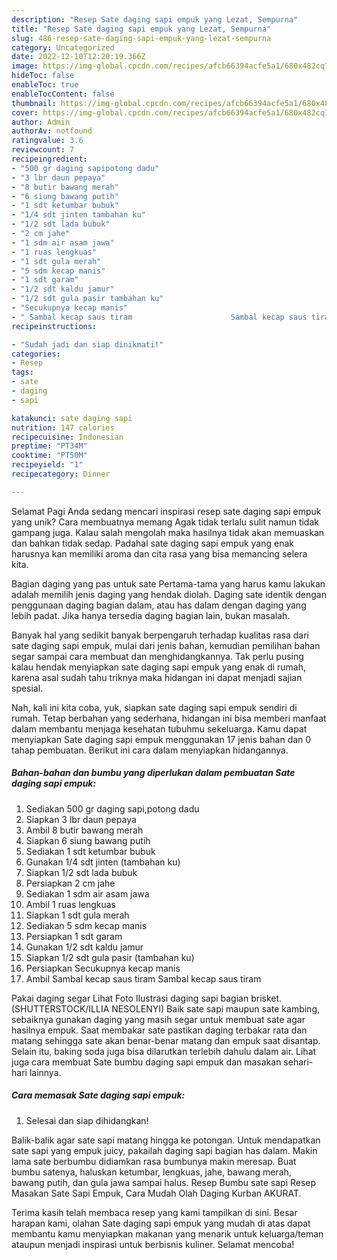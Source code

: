 ```yaml
---
description: "Resep Sate daging sapi empuk yang Lezat, Sempurna"
title: "Resep Sate daging sapi empuk yang Lezat, Sempurna"
slug: 486-resep-sate-daging-sapi-empuk-yang-lezat-sempurna
category: Uncategorized
date: 2022-12-10T12:20:19.366Z
image: https://img-global.cpcdn.com/recipes/afcb66394acfe5a1/680x482cq70/sate-daging-sapi-empuk-foto-resep-utama.jpg
hideToc: false
enableToc: true
enableTocContent: false
thumbnail: https://img-global.cpcdn.com/recipes/afcb66394acfe5a1/680x482cq70/sate-daging-sapi-empuk-foto-resep-utama.jpg
cover: https://img-global.cpcdn.com/recipes/afcb66394acfe5a1/680x482cq70/sate-daging-sapi-empuk-foto-resep-utama.jpg
author: Admin
authorAv: notfound
ratingvalue: 3.6
reviewcount: 7
recipeingredient:
- "500 gr daging sapipotong dadu"
- "3 lbr daun pepaya"
- "8 butir bawang merah"
- "6 siung bawang putih"
- "1 sdt ketumbar bubuk"
- "1/4 sdt jinten tambahan ku"
- "1/2 sdt lada bubuk"
- "2 cm jahe"
- "1 sdm air asam jawa"
- "1 ruas lengkuas"
- "1 sdt gula merah"
- "5 sdm kecap manis"
- "1 sdt garam"
- "1/2 sdt kaldu jamur"
- "1/2 sdt gula pasir tambahan ku"
- "Secukupnya kecap manis"
- " Sambal kecap saus tiram                      Sambal kecap saus tiram"
recipeinstructions:

- "Sudah jadi dan siap dinikmati!"
categories:
- Resep
tags:
- sate
- daging
- sapi

katakunci: sate daging sapi 
nutrition: 147 calories
recipecuisine: Indonesian
preptime: "PT34M"
cooktime: "PT50M"
recipeyield: "1"
recipecategory: Dinner

---
```



Selamat Pagi Anda sedang mencari inspirasi resep sate daging sapi empuk yang unik? Cara membuatnya memang Agak tidak terlalu sulit namun tidak gampang juga. Kalau salah mengolah maka hasilnya tidak akan memuaskan dan bahkan tidak sedap. Padahal sate daging sapi empuk yang enak harusnya kan memiliki aroma dan cita rasa yang bisa memancing selera kita.


Bagian daging yang pas untuk sate Pertama-tama yang harus kamu lakukan adalah memilih jenis daging yang hendak diolah. Daging sate identik dengan penggunaan daging bagian dalam, atau has dalam dengan daging yang lebih padat. Jika hanya tersedia daging bagian lain, bukan masalah.

Banyak hal yang sedikit banyak berpengaruh terhadap kualitas rasa dari sate daging sapi empuk, mulai dari jenis bahan, kemudian pemilihan bahan segar sampai cara membuat dan menghidangkannya. Tak perlu pusing kalau hendak menyiapkan sate daging sapi empuk yang enak di rumah, karena asal sudah tahu triknya maka hidangan ini dapat menjadi sajian spesial.


Nah, kali ini kita coba, yuk, siapkan sate daging sapi empuk sendiri di rumah. Tetap berbahan yang sederhana, hidangan ini bisa memberi manfaat dalam membantu menjaga kesehatan tubuhmu sekeluarga. Kamu dapat menyiapkan Sate daging sapi empuk menggunakan 17 jenis bahan dan 0 tahap pembuatan. Berikut ini cara dalam menyiapkan hidangannya.

<!--inarticleads1-->

##### Bahan-bahan dan bumbu yang diperlukan dalam pembuatan Sate daging sapi empuk:

1. Sediakan 500 gr daging sapi,potong dadu
1. Siapkan 3 lbr daun pepaya
1. Ambil 8 butir bawang merah
1. Siapkan 6 siung bawang putih
1. Sediakan 1 sdt ketumbar bubuk
1. Gunakan 1/4 sdt jinten (tambahan ku)
1. Siapkan 1/2 sdt lada bubuk
1. Persiapkan 2 cm jahe
1. Sediakan 1 sdm air asam jawa
1. Ambil 1 ruas lengkuas
1. Siapkan 1 sdt gula merah
1. Sediakan 5 sdm kecap manis
1. Persiapkan 1 sdt garam
1. Gunakan 1/2 sdt kaldu jamur
1. Siapkan 1/2 sdt gula pasir (tambahan ku)
1. Persiapkan Secukupnya kecap manis
1. Ambil  Sambal kecap saus tiram                      Sambal kecap saus tiram


Pakai daging segar Lihat Foto Ilustrasi daging sapi bagian brisket. (SHUTTERSTOCK/ILLIA NESOLENYI) Baik sate sapi maupun sate kambing, sebaiknya gunakan daging yang masih segar untuk membuat sate agar hasilnya empuk. Saat membakar sate pastikan daging terbakar rata dan matang sehingga sate akan benar-benar matang dan empuk saat disantap. Selain itu, baking soda juga bisa dilarutkan terlebih dahulu dalam air. Lihat juga cara membuat Sate bumbu daging sapi empuk dan masakan sehari-hari lainnya. 

<!--inarticleads2-->

##### Cara memasak Sate daging sapi empuk:


1. Selesai dan siap dihidangkan!

Balik-balik agar sate sapi matang hingga ke potongan. Untuk mendapatkan sate sapi yang empuk juicy, pakailah daging sapi bagian has dalam. Makin lama sate berbumbu didiamkan rasa bumbunya makin meresap. Buat bumbu satenya, haluskan ketumbar, lengkuas, jahe, bawang merah, bawang putih, dan gula jawa sampai halus. Resep Bumbu sate sapi Resep Masakan Sate Sapi Empuk, Cara Mudah Olah Daging Kurban AKURAT. 

Terima kasih telah membaca resep yang kami tampilkan di sini. Besar harapan kami, olahan Sate daging sapi empuk yang mudah di atas dapat membantu kamu menyiapkan makanan yang menarik untuk keluarga/teman ataupun menjadi inspirasi untuk berbisnis kuliner. Selamat mencoba!

